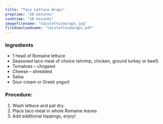 ```yaml
---
title: "Taco Lettuce Wraps"
preptime: "20 minutes"
cooktime: "10 minutes"
imagefilename: "tacolettucewraps.jpg"
filedownloadname: "tacolettucewraps.pdf"
---
```

### Ingredients
* 1 head of Romaine lettuce
* Seasoned taco meat of choice (shrimp, chicken, ground turkey or beef)
* Tomatoes – chopped
* Cheese – shredded
* Salsa
* Sour cream or Greek yogurt

### Procedure:
1. Wash lettuce and pat dry.
2. Place taco meat in whole Romaine leaves
3. Add additional toppings, enjoy!